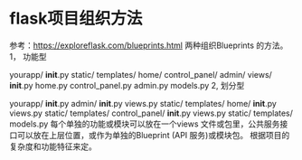# flask项目组织方法

参考：https://exploreflask.com/blueprints.html
两种组织Blueprints 的方法。
1， 功能型

yourapp/
    __init__.py
    static/
    templates/
        home/
        control_panel/
        admin/
    views/
        __init__.py
        home.py
        control_panel.py
        admin.py
    models.py
2, 划分型

yourapp/
    __init__.py
    admin/
        __init__.py
        views.py
        static/
        templates/
    home/
        __init__.py
        views.py
        static/
        templates/
    control_panel/
        __init__.py
        views.py
        static/
        templates/
    models.py
每个单独的功能或模块可以放在一个views 文件或包里，公共服务接口可以放在上层位置，或作为单独的Blueprint (API 服务)或模块包。
根据项目的复杂度和功能特征来定。